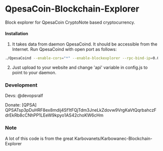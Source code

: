 # QpesaCoin-Blockchain-Explorer
Block explorer for QpesaCoin CryptoNote based cryptocurrency.

#### Installation

1) It takes data from daemon QpesaCoind. It should be accessible from the Internet. Run QpesaCoind with open port as follows:
```bash
./QpesaCoind --enable-cors="*" --enable-blockexplorer --rpc-bind-ip=0.0.0.0 --rpc-bind-port=15431
```
2) Just upload to your website and change 'api' variable in config.js to point to your daemon.

### Development
Devs:
    @devopsralf

Donate: [QPSA] QPSATsp3pDuHRF8ex8mdij4Sf1tFQjTdm3JneLkZdovw9VrgKaVtQqrbahczFdrEkRb8cCNhPP1LEeW9kpyo1AS42choKW6cHm

### Note

A lot of this code is from the great Karbovanets/Karbowanec-Blockchain-Explorer
